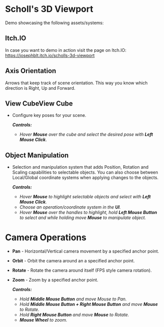 # Scholl's 3D Viewport
Demo  showcasing the following assets/systems:

## Itch.IO
In case you want to demo in action visit the page on Itch.IO: https://josephblt.itch.io/scholls-3d-viewport

## Axis Orientation
Arrows that keep track of scene orientation.  This way you know which direction is Right, Up and Forward.

## View CubeView Cube
- Configure key poses for your scene.

  ***Controls:***
    - *Hover **Mouse** over the cube and select the desired pose with **Left Mouse Click***.

## Object Manipulation
- Selection and manipulation system that adds Position, Rotation and Scaling capabilities to selectable objects. You can also choose between Local/Global coordinate systems when applying changes to the objects.

  ***Controls:***
    - *Hover **Mouse** to highlight selectable objects and select with **Left Mouse Click**.*
    - *Choose an operation/coordinate system in the **UI**.*
    - *Hover **Mouse** over the handles to highlight, hold **Left Mouse Button** to select  and while holding move **Mouse** to manipulate object.*

# Camera Operations
- **Pan** - Horizontal/Vertical camera movement by a specified anchor point.
- **Orbit** - Orbit the camera around an a specified  anchor point.
- **Rotate** - Rotate the camera around itself (FPS style camera rotation).
- **Zoom** - Zoom by a specified anchor point.

  ***Controls:***
    - *Hold **Middle Mouse Button** and move Mouse to Pan.*
    - *Hold **Middle Mouse Button + Right Mouse Button** and move **Mouse** to Rotate.*
    - *Hold **Right Mouse Button** and move **Mouse** to Rotate.*
    - ***Mouse Wheel** to zoom.*
